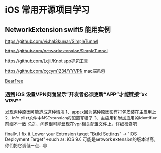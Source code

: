 # iOS 常用开源项目学习

## NetworkExtension swift5 能用实例

https://github.com/vishal3kumar/SimpleTunnel

https://github.com/networkextension/SimpleTunnel

https://github.com/Lojii/Knot app抓包工具


https://github.com/cgcym1234/YYVPN  mac端抓包



[BearFree](https://github.com/zlyBear/BearFree) 
 
###  遇到 iOS 设置VPN页面显示”开发者必须更新“APP”才能链接“xx VPN”“

发现两种原因可能造成这种情况
1、appex因为某种原因没有打包安装在主应用上
2、info.plist文件中NSExtension的配置写错了
3、主应用和附加应用的identifier前缀不一致
总之，问题很可能出现在vpn相关配置文件上，仔细检查吧

finally, I fix it. Lower your Extension target "Build Settings" -> "iOS Deployment Target"->such as: iOS 9.0
可能是network extension的版本过高,你们把它调低一点...😄
